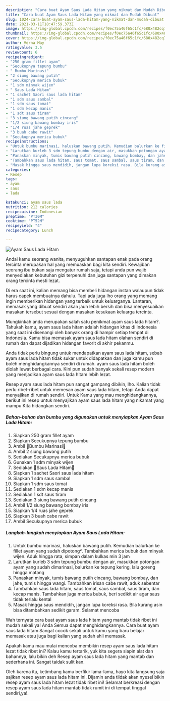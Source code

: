 ```yaml
---
description: "Cara buat Ayam Saus Lada Hitam yang nikmat dan Mudah Dibuat"
title: "Cara buat Ayam Saus Lada Hitam yang nikmat dan Mudah Dibuat"
slug: 1024-cara-buat-ayam-saus-lada-hitam-yang-nikmat-dan-mudah-dibuat
date: 2021-03-11T18:47:59.373Z
image: https://img-global.cpcdn.com/recipes/f0ec75a46f65c1fc/680x482cq70/ayam-saus-lada-hitam-foto-resep-utama.jpg
thumbnail: https://img-global.cpcdn.com/recipes/f0ec75a46f65c1fc/680x482cq70/ayam-saus-lada-hitam-foto-resep-utama.jpg
cover: https://img-global.cpcdn.com/recipes/f0ec75a46f65c1fc/680x482cq70/ayam-saus-lada-hitam-foto-resep-utama.jpg
author: Verna May
ratingvalue: 3.5
reviewcount: 6
recipeingredient:
- "250 gram fillet ayam"
- "Secukupnya tepung bumbu"
- " Bumbu Marinasi"
- "2 siung bawang putih"
- "Secukupnya merica bubuk"
- "1 sdm minyak wijen"
- " Saus Lada Hitam"
- "1 sachet Saori saus lada hitam"
- "1 sdm saus sambal"
- "1 sdm saus tomat"
- "1 sdm kecap manis"
- "1 sdt saus tiram"
- "3 siung bawang putih cincang"
- "1/2 siung bawang bombay iris"
- "1/4 ruas jahe geprek"
- "3 buah cabe rawit"
- "Secukupnya merica bubuk"
recipeinstructions:
- "Untuk bumbu marinasi, haluskan bawang putih. Kemudian balurkan ke fillet ayam yang sudah dipotong². Tambahkan merica bubuk dan minyak wijen. Aduk hingga rata, simpan dalam kulkas min 3 jam"
- "Larutkan kurleb 3 sdm tepung bumbu dengan air, masukkan potongan ayam yang sudah dimarinasi, balurkan ke tepung kering, lalu goreng hingga matang"
- "Panaskan minyak, tumis bawang putih cincang, bawang bombay, dan jahe, tumis hingga wangi. Tambahkan irisan cabe rawit, aduk sebentar"
- "Tambahkan saus lada hitam, saus tomat, saus sambal, saus tiram, dan kecap manis. Tambahkan juga merica bubuk, beri sedikit air agar saus tidak terlalu kental"
- "Masak hingga saus mendidih, jangan lupa koreksi rasa. Bila kurang asin bisa ditambahkan sedikit garam. Selamat mencoba"
categories:
- Resep
tags:
- ayam
- saus
- lada

katakunci: ayam saus lada 
nutrition: 212 calories
recipecuisine: Indonesian
preptime: "PT30M"
cooktime: "PT52M"
recipeyield: "4"
recipecategory: Lunch

---
```



![Ayam Saus Lada Hitam](https://img-global.cpcdn.com/recipes/f0ec75a46f65c1fc/680x482cq70/ayam-saus-lada-hitam-foto-resep-utama.jpg)

Andai kamu seorang wanita, menyuguhkan santapan enak pada orang tercinta merupakan hal yang memuaskan bagi kita sendiri. Kewajiban seorang ibu bukan saja mengatur rumah saja, tetapi anda pun wajib menyediakan kebutuhan gizi terpenuhi dan juga santapan yang dimakan orang tercinta mesti lezat.

Di era  saat ini, kalian memang bisa membeli hidangan instan walaupun tidak harus capek membuatnya dahulu. Tapi ada juga lho orang yang memang ingin memberikan hidangan yang terbaik untuk keluarganya. Lantaran, memasak yang dibuat sendiri akan jauh lebih bersih dan bisa menyesuaikan masakan tersebut sesuai dengan masakan kesukaan keluarga tercinta. 



Mungkinkah anda merupakan salah satu penikmat ayam saus lada hitam?. Tahukah kamu, ayam saus lada hitam adalah hidangan khas di Indonesia yang saat ini disenangi oleh banyak orang di hampir setiap tempat di Indonesia. Kamu bisa memasak ayam saus lada hitam olahan sendiri di rumah dan dapat dijadikan hidangan favorit di akhir pekanmu.

Anda tidak perlu bingung untuk mendapatkan ayam saus lada hitam, sebab ayam saus lada hitam tidak sukar untuk didapatkan dan juga kamu pun boleh menghidangkannya sendiri di rumah. ayam saus lada hitam boleh diolah lewat berbagai cara. Kini pun sudah banyak sekali resep modern yang menjadikan ayam saus lada hitam lebih lezat.

Resep ayam saus lada hitam pun sangat gampang dibikin, lho. Kalian tidak perlu ribet-ribet untuk memesan ayam saus lada hitam, tetapi Anda dapat menyajikan di rumah sendiri. Untuk Kamu yang mau menghidangkannya, berikut ini resep untuk menyajikan ayam saus lada hitam yang nikamat yang mampu Kita hidangkan sendiri.

<!--inarticleads1-->

##### Bahan-bahan dan bumbu yang digunakan untuk menyiapkan Ayam Saus Lada Hitam:

1. Siapkan 250 gram fillet ayam
1. Siapkan Secukupnya tepung bumbu
1. Ambil  🍅Bumbu Marinasi🍅
1. Ambil 2 siung bawang putih
1. Sediakan Secukupnya merica bubuk
1. Gunakan 1 sdm minyak wijen
1. Sediakan  🍅Saus Lada Hitam🍅
1. Siapkan 1 sachet Saori saus lada hitam
1. Siapkan 1 sdm saus sambal
1. Siapkan 1 sdm saus tomat
1. Sediakan 1 sdm kecap manis
1. Sediakan 1 sdt saus tiram
1. Sediakan 3 siung bawang putih cincang
1. Ambil 1/2 siung bawang bombay iris
1. Siapkan 1/4 ruas jahe geprek
1. Siapkan 3 buah cabe rawit
1. Ambil Secukupnya merica bubuk




<!--inarticleads2-->

##### Langkah-langkah menyiapkan Ayam Saus Lada Hitam:

1. Untuk bumbu marinasi, haluskan bawang putih. Kemudian balurkan ke fillet ayam yang sudah dipotong². Tambahkan merica bubuk dan minyak wijen. Aduk hingga rata, simpan dalam kulkas min 3 jam
1. Larutkan kurleb 3 sdm tepung bumbu dengan air, masukkan potongan ayam yang sudah dimarinasi, balurkan ke tepung kering, lalu goreng hingga matang
1. Panaskan minyak, tumis bawang putih cincang, bawang bombay, dan jahe, tumis hingga wangi. Tambahkan irisan cabe rawit, aduk sebentar
1. Tambahkan saus lada hitam, saus tomat, saus sambal, saus tiram, dan kecap manis. Tambahkan juga merica bubuk, beri sedikit air agar saus tidak terlalu kental
1. Masak hingga saus mendidih, jangan lupa koreksi rasa. Bila kurang asin bisa ditambahkan sedikit garam. Selamat mencoba




Wah ternyata cara buat ayam saus lada hitam yang mantab tidak ribet ini mudah sekali ya! Anda Semua dapat menghidangkannya. Cara buat ayam saus lada hitam Sangat cocok sekali untuk kamu yang baru belajar memasak atau juga bagi kalian yang sudah ahli memasak.

Apakah kamu mau mulai mencoba membikin resep ayam saus lada hitam lezat tidak ribet ini? Kalau kamu tertarik, yuk kita segera siapin alat dan bahannya, lalu bikin deh Resep ayam saus lada hitam yang mantab dan sederhana ini. Sangat taidak sulit kan. 

Oleh karena itu, ketimbang kamu berfikir lama-lama, hayo kita langsung saja sajikan resep ayam saus lada hitam ini. Dijamin anda tiidak akan nyesel bikin resep ayam saus lada hitam lezat tidak ribet ini! Selamat berkreasi dengan resep ayam saus lada hitam mantab tidak rumit ini di tempat tinggal sendiri,ya!.

